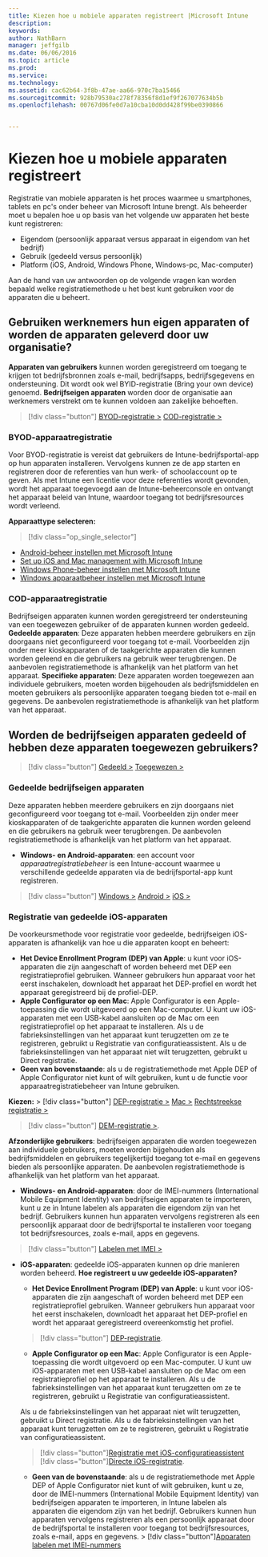 ```yaml
---
title: Kiezen hoe u mobiele apparaten registreert |Microsoft Intune
description: 
keywords: 
author: NathBarn
manager: jeffgilb
ms.date: 06/06/2016
ms.topic: article
ms.prod: 
ms.service: 
ms.technology: 
ms.assetid: cac62b64-3f8b-47ae-aa66-970c7ba15466
ms.sourcegitcommit: 928b79530ac278f78356f8d1ef9f267077634b5b
ms.openlocfilehash: 00767d06fe0d7a10cba10d0dd428f99be0390866


---
```


# Kiezen hoe u mobiele apparaten registreert

Registratie van mobiele apparaten is het proces waarmee u smartphones, tablets en pc's onder beheer van Microsoft Intune brengt. Als beheerder moet u bepalen hoe u op basis van het volgende uw apparaten het beste kunt registreren:

 -  Eigendom (persoonlijk apparaat versus apparaat in eigendom van het bedrijf)
 -  Gebruik (gedeeld versus persoonlijk)
 -  Platform (iOS, Android, Windows Phone, Windows-pc, Mac-computer)

Aan de hand van uw antwoorden op de volgende vragen kan worden bepaald welke registratiemethode u het best kunt gebruiken voor de apparaten die u beheert.

## **Gebruiken werknemers hun eigen apparaten of worden de apparaten geleverd door uw organisatie?**

  **Apparaten van gebruikers** kunnen worden geregistreerd om toegang te krijgen tot bedrijfsbronnen zoals e-mail, bedrijfsapps, bedrijfsgegevens en ondersteuning. Dit wordt ook wel BYID-registratie (Bring your own device) genoemd. **Bedrijfseigen apparaten** worden door de organisatie aan werknemers verstrekt om te kunnen voldoen aan zakelijke behoeften.
  > [!div class="button"]   [BYOD-registratie >](#byod-device-enrollment)   [COD-registratie >](cod-device-enrollment)

### BYOD-apparaatregistratie

Voor BYOD-registratie is vereist dat gebruikers de Intune-bedrijfsportal-app op hun apparaten installeren. Vervolgens kunnen ze de app starten en registreren door de referenties van hun werk- of schoolaccount op te geven. Als met Intune een licentie voor deze referenties wordt gevonden, wordt het apparaat toegevoegd aan de Intune-beheerconsole en ontvangt het apparaat beleid van Intune, waardoor toegang tot bedrijfsresources wordt verleend.

**Apparaattype selecteren:**

> [!div class="op_single_selector"]
- [Android-beheer instellen met Microsoft Intune](..deploy-use/set-up-android-management-with-microsoft-intune.md)
- [Set up iOS and Mac management with Microsoft Intune](..deploy-use/set-up-ios-and-mac-management-with-microsoft-intune.md)
- [Windows Phone-beheer instellen met Microsoft Intune](..deploy-use/set-up-windows-phone-management-with-microsoft-intune.md)
- [Windows apparaatbeheer instellen met Microsoft Intune](..deploy-use/set-up-windows-device-management-with-microsoft-intune.md)


### COD-apparaatregistratie

Bedrijfseigen apparaten kunnen worden geregistreerd ter ondersteuning van een toegewezen gebruiker of de apparaten kunnen worden gedeeld.  **Gedeelde apparaten**: Deze apparaten hebben meerdere gebruikers en zijn doorgaans niet geconfigureerd voor toegang tot e-mail. Voorbeelden zijn onder meer kioskapparaten of de taakgerichte apparaten die kunnen worden geleend en die gebruikers na gebruik weer terugbrengen. De aanbevolen registratiemethode is afhankelijk van het platform van het apparaat. **Specifieke apparaten**: Deze apparaten worden toegewezen aan individuele gebruikers, moeten worden bijgehouden als bedrijfsmiddelen en moeten gebruikers als persoonlijke apparaten toegang bieden tot e-mail en gegevens. De aanbevolen registratiemethode is afhankelijk van het platform van het apparaat.

## **Worden de bedrijfseigen apparaten gedeeld of hebben deze apparaten toegewezen gebruikers?**

> [!div class="button"] [Gedeeld >](#Shared-company-owned-devices)   [Toegewezen >](..deploy-use/get-ready-to-enroll-devices-in-microsoft-intune)


### Gedeelde bedrijfseigen apparaten

Deze apparaten hebben meerdere gebruikers en zijn doorgaans niet geconfigureerd voor toegang tot e-mail. Voorbeelden zijn onder meer kioskapparaten of de taakgerichte apparaten die kunnen worden geleend en die gebruikers na gebruik weer terugbrengen. De aanbevolen registratiemethode is afhankelijk van het platform van het apparaat.

  - **Windows- en Android-apparaten**: een account voor *apparaatregistratiebeheer* is een Intune-account waarmee u verschillende gedeelde apparaten via de bedrijfsportal-app kunt registreren.
  > [!div class="button"]   [Windows >](../deploy-use/enroll-corporate-owned-devices-with-the-device-enrollment-manager-in-microsoft-intune) [Android >](../deploy-use/enroll-corporate-owned-devices-with-the-device-enrollment-manager-in-microsoft-intune) [iOS >](#shared-ios-device-enrollment)

### Registratie van gedeelde iOS-apparaten

De voorkeursmethode voor registratie voor gedeelde, bedrijfseigen iOS-apparaten is afhankelijk van hoe u die apparaten koopt en beheert:

  - **Het Device Enrollment Program (DEP) van Apple**: u kunt voor iOS-apparaten die zijn aangeschaft of worden beheerd met DEP een registratieprofiel gebruiken. Wanneer gebruikers hun apparaat voor het eerst inschakelen, downloadt het apparaat het DEP-profiel en wordt het apparaat geregistreerd bij de profiel-DEP.
  - **Apple Configurator op een Mac**: Apple Configurator is een Apple-toepassing die wordt uitgevoerd op een Mac-computer. U kunt uw iOS-apparaten met een USB-kabel aansluiten op de Mac om een registratieprofiel op het apparaat te installeren. Als u de fabrieksinstellingen van het apparaat kunt terugzetten om ze te registreren, gebruikt u Registratie van configuratieassistent. Als u de fabrieksinstellingen van het apparaat niet wilt terugzetten, gebruikt u Direct registratie.
  - **Geen van bovenstaande**: als u de registratiemethode met Apple DEP of Apple Configurator niet kunt of wilt gebruiken, kunt u de functie voor apparaatregistratiebeheer van Intune gebruiken.

  **Kiezen:**
    > [!div class="button"]      [DEP-registratie >](../deploy-use/ios-device-enrollment-program-in-microsoft-intune) [Mac >](../deploy-use/ios-setup-assistant-enrollment-in-microsoft-intune) [Rechtstreekse registratie >](../deploy-use/ios-direct-enrollment-in-microsoft-intune)  

  > [!div class="button"]     [DEM-registratie >](../deploy-use/enroll-corporate-owned-devices-with-the-device-enrollment-manager-in-microsoft-intune).

**Afzonderlijke gebruikers**: bedrijfseigen apparaten die worden toegewezen aan individuele gebruikers, moeten worden bijgehouden als bedrijfsmiddelen en gebruikers tegelijkertijd toegang tot e-mail en gegevens bieden als persoonlijke apparaten. De aanbevolen registratiemethode is afhankelijk van het platform van het apparaat.

  - **Windows- en Android-apparaten**: door de IMEI-nummers (International Mobile Equipment Identity) van bedrijfseigen apparaten te importeren, kunt u ze in Intune labelen als apparaten die eigendom zijn van het bedrijf. Gebruikers kunnen hun apparaten vervolgens registreren als een persoonlijk apparaat door de bedrijfsportal te installeren voor toegang tot bedrijfsresources, zoals e-mail, apps en gegevens.
  > [!div class="button"]   [Labelen met IMEI >](../deploy-use/specify-corporate-owned-devices-with-international-mobile-equipment-identity-imei-numbers)

  - **iOS-apparaten**: gedeelde iOS-apparaten kunnen op drie manieren worden beheerd.  **Hoe registreert u uw gedeelde iOS-apparaten?**

    - **Het Device Enrollment Program (DEP) van Apple**: u kunt voor iOS-apparaten die zijn aangeschaft of worden beheerd met DEP een registratieprofiel gebruiken. Wanneer gebruikers hun apparaat voor het eerst inschakelen, downloadt het apparaat het DEP-profiel en wordt het apparaat geregistreerd overeenkomstig het profiel.
    > [!div class="button"]     [DEP-registratie](../deploy-use/ios-device-enrollment-program-in-microsoft-intune).

    - **Apple Configurator op een Mac**: Apple Configurator is een Apple-toepassing die wordt uitgevoerd op een Mac-computer. U kunt uw iOS-apparaten met een USB-kabel aansluiten op de Mac om een registratieprofiel op het apparaat te installeren. Als u de fabrieksinstellingen van het apparaat kunt terugzetten om ze te registreren, gebruikt u Registratie van configuratieassistent.

    Als u de fabrieksinstellingen van het apparaat niet wilt terugzetten, gebruikt u Direct registratie.
    Als u de fabrieksinstellingen van het apparaat kunt terugzetten om ze te registreren, gebruikt u Registratie van configuratieassistent.
    > [!div class="button"][Registratie met iOS-configuratieassistent](../deploy-use/ios-setup-assistant-enrollment-in-microsoft-intune) [!div class="button"][Directe iOS-registratie](../deploy-use/ios-direct-enrollment-in-microsoft-intune).

    - **Geen van de bovenstaande**: als u de registratiemethode met Apple DEP of Apple Configurator niet kunt of wilt gebruiken, kunt u ze, door de IMEI-nummers (International Mobile Equipment Identity) van bedrijfseigen apparaten te importeren, in Intune labelen als apparaten die eigendom zijn van het bedrijf. Gebruikers kunnen hun apparaten vervolgens registreren als een persoonlijk apparaat door de bedrijfsportal te installeren voor toegang tot bedrijfsresources, zoals e-mail, apps en gegevens. > [!div class="button"][Apparaten labelen met IMEI-nummers](../deploy-use/specify-corporate-owned-devices-with-international-mobile-equipment-identity-imei-numbers)



<!--HONumber=Jun16_HO2-->


